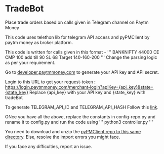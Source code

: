 # TradeBot
Place trade orders based on calls given in Telegram channel on Paytm Money

This code uses telethon lib for telegram API access and
pyPMClient by paytm money as broker platform.

This code is written for calls given in this format -
'''
BANKNIFTY 44000 CE CMP 100 add till 90 SL 68 Target 140-160-200
'''
Change the parsing logic as per your requirement.

Go to [developer.paytmmoney.com](https://developer.paytmmoney.com/create-app) to generate your API key and API secret.

Login to this URL to get your request-token
: https://login.paytmmoney.com/merchant-login?apiKey={api_key}&state={state_key}
Replace {api_key} with your API key and {state_key} with tradeBot

To generate TELEGRAM_API_ID and TELEGRAM_API_HASH
Follow this [link](https://core.telegram.org/api/obtaining_api_id).

ONce you have all the above, replace the constants in config-repo.py and rename it to config.py and run the code using 
'''
python3 controller.py
'''

You need to download and unzip the [pyPMClient repo to this same directory](https://github.com/paytmmoney/pyPMClient).
Else, resolve the import errors you might face.

If you face any difficulties, report an issue.
